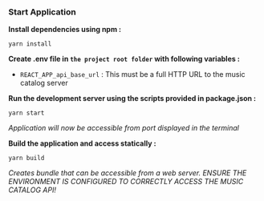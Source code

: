 ### Start Application

**Install dependencies using npm :**

`yarn install`

**Create .env file in `the project root folder` with following variables :**

-   `REACT_APP_api_base_url` : This must be a full HTTP URL to the music catalog server

**Run the development server using the scripts provided in package.json :**

`yarn start`

*Application will now be accessible from port displayed in the terminal*

**Build the application and access statically :**

`yarn build`

*Creates bundle that can be accessible from a web server. ENSURE THE ENVIRONMENT IS CONFIGURED TO CORRECTLY ACCESS THE MUSIC CATALOG API!*

